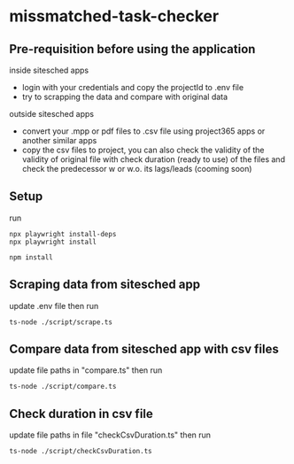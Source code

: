 # missmatched-task-checker

## Pre-requisition before using the application

inside sitesched apps
- login with your credentials and copy the projectId to .env file
- try to scrapping the data and compare with original data

outside sitesched apps
- convert your .mpp or pdf files to .csv file using project365 apps or another similar apps
- copy the csv files to project, you can also check the validity of the validity of original file with check duration (ready to use)
 of the files and check the predecessor w or w.o. its lags/leads (cooming soon)


## Setup

run
```
npx playwright install-deps
npx playwright install

npm install
```
## Scraping data from sitesched app

update .env file then run
```
ts-node ./script/scrape.ts
```

## Compare data from sitesched app with csv files

update file paths in "compare.ts" then run
```
ts-node ./script/compare.ts
```

## Check duration in csv file

update file paths in file "checkCsvDuration.ts" then run
```
ts-node ./script/checkCsvDuration.ts
```
